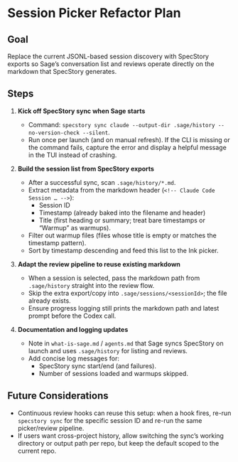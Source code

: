 # Session Picker Refactor Plan

## Goal
Replace the current JSONL-based session discovery with SpecStory exports so Sage’s conversation list and reviews operate directly on the markdown that SpecStory generates.

## Steps

1. **Kick off SpecStory sync when Sage starts**
   - Command: `specstory sync claude --output-dir .sage/history --no-version-check --silent`.
   - Run once per launch (and on manual refresh). If the CLI is missing or the command fails, capture the error and display a helpful message in the TUI instead of crashing.

2. **Build the session list from SpecStory exports**
   - After a successful sync, scan `.sage/history/*.md`.
   - Extract metadata from the markdown header (`<!-- Claude Code Session … -->`):
     - Session ID
     - Timestamp (already baked into the filename and header)
     - Title (first heading or summary; treat bare timestamps or “Warmup” as warmups).
   - Filter out warmup files (files whose title is empty or matches the timestamp pattern).
   - Sort by timestamp descending and feed this list to the Ink picker.

3. **Adapt the review pipeline to reuse existing markdown**
   - When a session is selected, pass the markdown path from `.sage/history` straight into the review flow.
   - Skip the extra export/copy into `.sage/sessions/<sessionId>`; the file already exists.
   - Ensure progress logging still prints the markdown path and latest prompt before the Codex call.

4. **Documentation and logging updates**
   - Note in `what-is-sage.md` / `agents.md` that Sage syncs SpecStory on launch and uses `.sage/history` for listing and reviews.
   - Add concise log messages for:
     - SpecStory sync start/end (and failures).
     - Number of sessions loaded and warmups skipped.

## Future Considerations
- Continuous review hooks can reuse this setup: when a hook fires, re-run `specstory sync` for the specific session ID and re-run the same picker/review pipeline.
- If users want cross-project history, allow switching the sync’s working directory or output path per repo, but keep the default scoped to the current repo.
